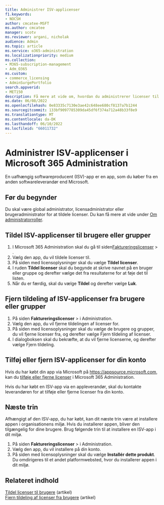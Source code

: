 ```yaml
---
title: Administrer ISV-applicenser
f1.keywords:
- NOCSH
author: cmcatee-MSFT
ms.author: cmcatee
manager: scotv
ms.reviewer: argani, nicholak
audience: Admin
ms.topic: article
ms.service: o365-administration
ms.localizationpriority: medium
ms.collection:
- M365-subscription-management
- Adm_O365
ms.custom:
- commerce_licensing
- AdminSurgePortfolio
search.appverid:
- MET150
description: Få mere at vide om, hvordan du administrerer licenser til ISV-apps (Independent Software Vendor) i Microsoft 365 Administration.
ms.date: 06/08/2022
ms.openlocfilehash: 0e83335c7130e3ae42c648ee680cf8137a7b1244
ms.sourcegitcommit: 133bf9097785309da45df6f374a712a48b33f8e9
ms.translationtype: MT
ms.contentlocale: da-DK
ms.lasthandoff: 06/10/2022
ms.locfileid: "66011732"
---
```

# <a name="manage-isv-app-licenses-in-the-microsoft-365-admin-center"></a>Administrer ISV-applicenser i Microsoft 365 Administration

En uafhængig softwareproducent (ISV)-app er en app, som du køber fra en anden softwareleverandør end Microsoft.

## <a name="before-you-begin"></a>Før du begynder

Du skal være global administrator, licensadministrator eller brugeradministrator for at tildele licenser. Du kan få mere at vide under [Om administratorroller](../../admin/add-users/about-admin-roles.md).

## <a name="assign-isv-app-licenses-to-users-or-groups"></a>Tildel ISV-applicenser til brugere eller grupper

1. I Microsoft 365 Administration skal du gå til siden<a href="https://go.microsoft.com/fwlink/p/?linkid=842264" target="_blank">Faktureringslicenser</a> > .
2. Vælg den app, du vil tildele licenser til.
3. På siden med licensoplysninger skal du vælge **Tildel licenser**.
4. I ruden **Tildel licenser** skal du begynde at skrive navnet på en bruger eller gruppe og derefter vælge det fra resultaterne for at føje det til listen.
5. Når du er færdig, skal du vælge **Tildel** og derefter vælge **Luk**.

## <a name="unassign-isv-app-licenses-from-users-or-groups"></a>Fjern tildeling af ISV-applicenser fra brugere eller grupper

1. På siden **Faktureringslicenser** >  i Administration.<a href="https://go.microsoft.com/fwlink/p/?linkid=842264" target="_blank"></a>
2. Vælg den app, du vil fjerne tildelingen af licenser for.
3. På siden med licensoplysninger skal du vælge de brugere og grupper, du vil fjerne licenser fra, og derefter vælge Fjern tildeling af licenser.
4. I dialogboksen skal du bekræfte, at du vil fjerne licenserne, og derefter vælge Fjern tildeling.

## <a name="add-or-remove-isv-app-licenses-for-your-account"></a>Tilføj eller fjern ISV-applicenser for din konto

Hvis du har købt din app via Microsoft på https://appsource.microsoft.com, kan du [tilføje eller fjerne licenser](buy-licenses.md) i Microsoft 365 Administration.

Hvis du har købt en ISV-app via en appleverandør, skal du kontakte leverandøren for at tilføje eller fjerne licenser fra din konto.

## <a name="next-steps"></a>Næste trin

Afhængigt af den ISV-app, du har købt, kan dit næste trin være at installere appen i organisationens miljø. Hvis du installerer appen, bliver den tilgængelig for dine brugere. Brug følgende trin til at installere en ISV-app i dit miljø.

1. På siden **Faktureringslicenser** >  i Administration.<a href="https://go.microsoft.com/fwlink/p/?linkid=842264" target="_blank"></a>
2. Vælg den app, du vil installere på din konto.
3. På siden med licensoplysninger skal du vælge **Installér dette produkt**. Du omdirigeres til et andet platformwebsted, hvor du installerer appen i dit miljø.

## <a name="related-content"></a>Relateret indhold

[Tildel licenser til brugere](../../admin/manage/assign-licenses-to-users.md) (artikel) \
[Fjern tildeling af licenser fra brugere](../../admin/manage/remove-licenses-from-users.md) (artikel)
